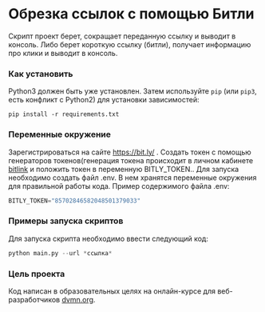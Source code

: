 # Обрезка ссылок с помощью Битли

Скрипт проект берет, сокращает переданную ссылку и выводит в консоль. Либо берет короткую ссылку (битли), получает информацию про клики и выводит в консоль.

### Как установить

Python3 должен быть уже установлен. 
Затем используйте `pip` (или `pip3`, есть конфликт с Python2) для установки зависимостей:
```
pip install -r requirements.txt
```
### Переменные окружение

Зарегистрироваться на сайте https://bit.ly/ . Создать токен с помощью генераторов токенов(генерация токена происходит в личном кабинете [bitlink](https://bitly.com/a/sign_in?rd=/settings/api/) и положить токен в переменную BITLY_TOKEN..
Для запуска необходимо создать файл .env. В нем хранятся переменные окружения для правильной работы кода. Пример содержимого файла .env:
```python
BITLY_TOKEN="85702846582048501379033"
```
### Примеры запуска скриптов
Для запуска скрипта необходимо ввести следующий код:
```python
python main.py --url *ссылка*
```
### Цель проекта

Код написан в образовательных целях на онлайн-курсе для веб-разработчиков [dvmn.org](https://dvmn.org/).
